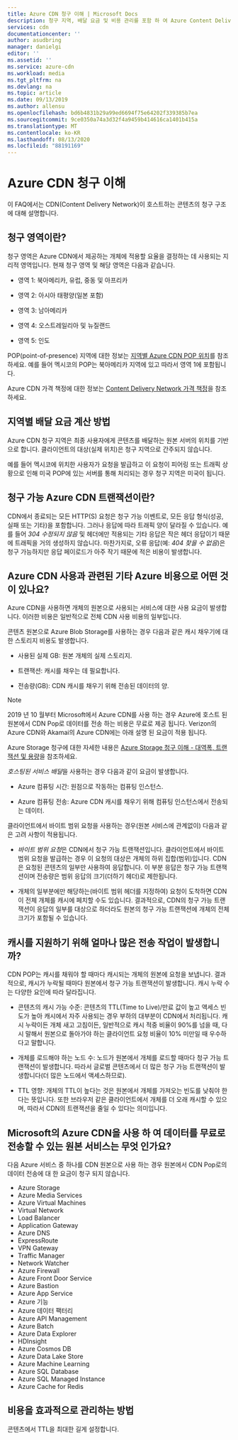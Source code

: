 ```yaml
---
title: Azure CDN 청구 이해 | Microsoft Docs
description: 청구 지역, 배달 요금 및 비용 관리를 포함 하 여 Azure Content Delivery Network에서 호스팅되는 콘텐츠의 청구 구조에 대해 알아봅니다.
services: cdn
documentationcenter: ''
author: asudbring
manager: danielgi
editor: ''
ms.assetid: ''
ms.service: azure-cdn
ms.workload: media
ms.tgt_pltfrm: na
ms.devlang: na
ms.topic: article
ms.date: 09/13/2019
ms.author: allensu
ms.openlocfilehash: bd6b4831b29a99ed6694f75e64202f339385b7ea
ms.sourcegitcommit: 9ce0350a74a3d32f4a9459b414616ca1401b415a
ms.translationtype: MT
ms.contentlocale: ko-KR
ms.lasthandoff: 08/13/2020
ms.locfileid: "88191169"
---
```

# <a name="understanding-azure-cdn-billing"></a>Azure CDN 청구 이해

이 FAQ에서는 CDN(Content Delivery Network)이 호스트하는 콘텐츠의 청구 구조에 대해 설명합니다.

## <a name="what-is-a-billing-region"></a>청구 영역이란?
청구 영역은 Azure CDN에서 제공하는 개체에 적용할 요율을 결정하는 데 사용되는 지리적 영역입니다. 현재 청구 영역 및 해당 영역은 다음과 같습니다.

- 영역 1: 북아메리카, 유럽, 중동 및 아프리카

- 영역 2: 아시아 태평양(일본 포함)

- 영역 3: 남아메리카

- 영역 4: 오스트레일리아 및 뉴질랜드

- 영역 5: 인도

POP(point-of-presence) 지역에 대한 정보는 [지역별 Azure CDN POP 위치](https://docs.microsoft.com/azure/cdn/cdn-pop-locations)를 참조하세요. 예를 들어 멕시코의 POP는 북아메리카 지역에 있고 따라서 영역 1에 포함됩니다. 

Azure CDN 가격 책정에 대한 정보는 [Content Delivery Network 가격 책정](https://azure.microsoft.com/pricing/details/cdn/)을 참조하세요.

## <a name="how-are-delivery-charges-calculated-by-region"></a>지역별 배달 요금 계산 방법
Azure CDN 청구 지역은 최종 사용자에게 콘텐츠를 배달하는 원본 서버의 위치를 기반으로 합니다. 클라이언트의 대상(실제 위치)은 청구 지역으로 간주되지 않습니다.

예를 들어 멕시코에 위치한 사용자가 요청을 발급하고 이 요청이 피어링 또는 트래픽 상황으로 인해 미국 POP에 있는 서버를 통해 처리되는 경우 청구 지역은 미국이 됩니다.

## <a name="what-is-a-billable-azure-cdn-transaction"></a>청구 가능 Azure CDN 트랜잭션이란?
CDN에서 종료되는 모든 HTTP(S) 요청은 청구 가능 이벤트로, 모든 응답 형식(성공, 실패 또는 기타)을 포함합니다. 그러나 응답에 따라 트래픽 양이 달라질 수 있습니다. 예를 들어 *304 수정되지 않음* 및 헤더에만 적용되는 기타 응답은 작은 헤더 응답이기 때문에 트래픽을 거의 생성하지 않습니다. 마찬가지로, 오류 응답(예: *404 찾을 수 없음*)은 청구 가능하지만 응답 페이로드가 아주 작기 때문에 적은 비용이 발생합니다.

## <a name="what-other-azure-costs-are-associated-with-azure-cdn-use"></a>Azure CDN 사용과 관련된 기타 Azure 비용으로 어떤 것이 있나요?
Azure CDN을 사용하면 개체의 원본으로 사용되는 서비스에 대한 사용 요금이 발생합니다. 이러한 비용은 일반적으로 전체 CDN 사용 비용의 일부입니다.

콘텐츠 원본으로 Azure Blob Storage를 사용하는 경우 다음과 같은 캐시 채우기에 대한 스토리지 비용도 발생합니다.

- 사용된 실제 GB: 원본 개체의 실제 스토리지.

- 트랜잭션: 캐시를 채우는 데 필요합니다.

- 전송량(GB): CDN 캐시를 채우기 위해 전송된 데이터의 양.

> [!NOTE]
> 2019 년 10 월부터 Microsoft에서 Azure CDN를 사용 하는 경우 Azure에 호스트 된 원본에서 CDN Pop로 데이터를 전송 하는 비용은 무료로 제공 됩니다. Verizon의 Azure CDN와 Akamai의 Azure CDN에는 아래 설명 된 요금이 적용 됩니다.

Azure Storage 청구에 대한 자세한 내용은 [Azure Storage 청구 이해 - 대역폭, 트랜잭션 및 용량](https://blogs.msdn.microsoft.com/windowsazurestorage/2010/07/08/understanding-windows-azure-storage-billing-bandwidth-transactions-and-capacity/)을 참조하세요.

*호스팅된 서비스 배달*을 사용하는 경우 다음과 같이 요금이 발생합니다.

- Azure 컴퓨팅 시간: 원점으로 작동하는 컴퓨팅 인스턴스.

- Azure 컴퓨팅 전송: Azure CDN 캐시를 채우기 위해 컴퓨팅 인스턴스에서 전송되는 데이터.

클라이언트에서 바이트 범위 요청을 사용하는 경우(원본 서비스에 관계없이) 다음과 같은 고려 사항이 적용됩니다.

- *바이트 범위 요청*은 CDN에서 청구 가능 트랜잭션입니다. 클라이언트에서 바이트 범위 요청을 발급하는 경우 이 요청의 대상은 개체의 하위 집합(범위)입니다. CDN은 요청된 콘텐츠의 일부만 사용하여 응답합니다. 이 부분 응답은 청구 가능 트랜잭션이며 전송량은 범위 응답의 크기(더하기 헤더)로 제한됩니다.

- 개체의 일부분에만 해당하는(바이트 범위 헤더를 지정하여) 요청이 도착하면 CDN이 전체 개체를 캐시에 페치할 수도 있습니다. 결과적으로, CDN의 청구 가능 트랜잭션이 응답의 일부를 대상으로 하더라도 원본의 청구 가능 트랜잭션에 개체의 전체 크기가 포함될 수 있습니다.

## <a name="how-much-transfer-activity-occurs-to-support-the-cache"></a>캐시를 지원하기 위해 얼마나 많은 전송 작업이 발생합니까?
CDN POP는 캐시를 채워야 할 때마다 캐시되는 개체의 원본에 요청을 보냅니다. 결과적으로, 캐시가 누락될 때마다 원본에서 청구 가능 트랜잭션이 발생합니다. 캐시 누락 수는 다양한 요인에 따라 달라집니다.

- 콘텐츠의 캐시 가능 수준: 콘텐츠의 TTL(Time to Live)/만료 값이 높고 액세스 빈도가 높아 캐시에서 자주 사용되는 경우 부하의 대부분이 CDN에서 처리됩니다. 캐시 누락이든 개체 새고 고침이든, 일반적으로 캐시 적중 비율이 90%를 넘을 때, 다시 말해서 원본으로 돌아가야 하는 클라이언트 요청 비율이 10% 미만일 때 우수하다고 말합니다.

- 개체를 로드해야 하는 노드 수: 노드가 원본에서 개체를 로드할 때마다 청구 가능 트랜잭션이 발생합니다. 따라서 글로벌 콘텐츠에서 더 많은 청구 가능 트랜잭션이 발생합니다(더 많은 노드에서 액세스하므로).

- TTL 영향: 개체의 TTL이 높다는 것은 원본에서 개체를 가져오는 빈도를 낮춰야 한다는 뜻입니다. 또한 브라우저 같은 클라이언트에서 개체를 더 오래 캐시할 수 있으며, 따라서 CDN의 트랜잭션을 줄일 수 있다는 의미입니다.

## <a name="which-origin-services-are-eligible-for-free-data-transfer-with-azure-cdn-from-microsoft"></a>Microsoft의 Azure CDN을 사용 하 여 데이터를 무료로 전송할 수 있는 원본 서비스는 무엇 인가요? 
다음 Azure 서비스 중 하나를 CDN 원본으로 사용 하는 경우 원본에서 CDN Pop로의 데이터 전송에 대 한 요금이 청구 되지 않습니다. 

- Azure Storage
- Azure Media Services
- Azure Virtual Machines
- Virtual Network
- Load Balancer
- Application Gateway
- Azure DNS
- ExpressRoute
- VPN Gateway
- Traffic Manager
- Network Watcher
- Azure Firewall
- Azure Front Door Service
- Azure Bastion
- Azure App Service
- Azure 기능
- Azure 데이터 팩터리
- Azure API Management
- Azure Batch 
- Azure Data Explorer
- HDInsight
- Azure Cosmos DB
- Azure Data Lake Store
- Azure Machine Learning 
- Azure SQL Database
- Azure SQL Managed Instance
- Azure Cache for Redis

## <a name="how-do-i-manage-my-costs-most-effectively"></a>비용을 효과적으로 관리하는 방법
콘텐츠에서 TTL을 최대한 길게 설정합니다. 
